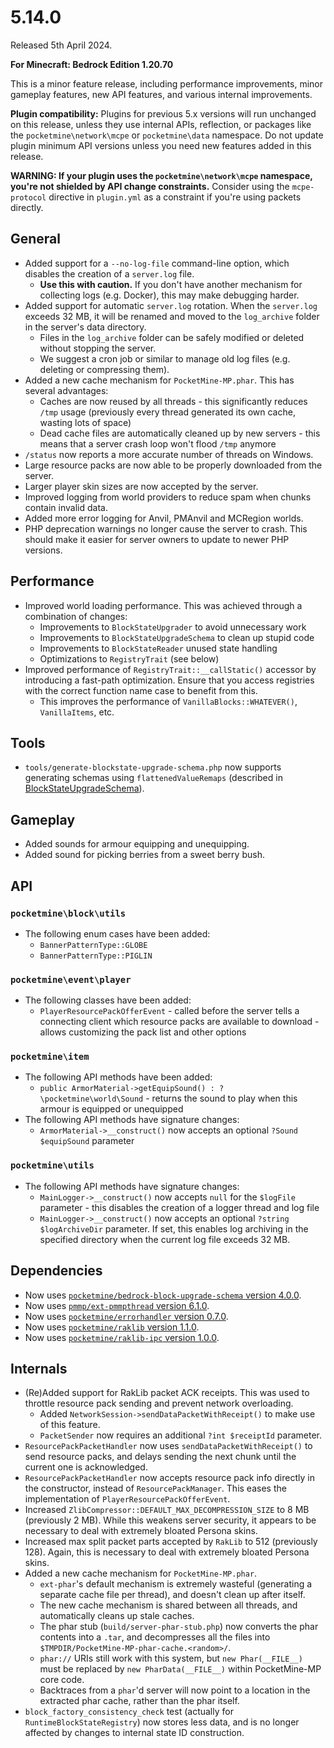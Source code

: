 # 5.14.0
Released 5th April 2024.

**For Minecraft: Bedrock Edition 1.20.70**

This is a minor feature release, including performance improvements, minor gameplay features, new API features, and various internal improvements.

**Plugin compatibility:** Plugins for previous 5.x versions will run unchanged on this release, unless they use internal APIs, reflection, or packages like the `pocketmine\network\mcpe`  or `pocketmine\data` namespace.
Do not update plugin minimum API versions unless you need new features added in this release.

**WARNING: If your plugin uses the `pocketmine\network\mcpe` namespace, you're not shielded by API change constraints.**
Consider using the `mcpe-protocol` directive in `plugin.yml` as a constraint if you're using packets directly.

## General
- Added support for a `--no-log-file` command-line option, which disables the creation of a `server.log` file.
  - **Use this with caution.** If you don't have another mechanism for collecting logs (e.g. Docker), this may make debugging harder.
- Added support for automatic `server.log` rotation. When the `server.log` exceeds 32 MB, it will be renamed and moved to the `log_archive` folder in the server's data directory.
  - Files in the `log_archive` folder can be safely modified or deleted without stopping the server.
  - We suggest a cron job or similar to manage old log files (e.g. deleting or compressing them).
- Added a new cache mechanism for `PocketMine-MP.phar`. This has several advantages:
  - Caches are now reused by all threads - this significantly reduces `/tmp` usage (previously every thread generated its own cache, wasting lots of space)
  - Dead cache files are automatically cleaned up by new servers - this means that a server crash loop won't flood `/tmp` anymore
- `/status` now reports a more accurate number of threads on Windows.
- Large resource packs are now able to be properly downloaded from the server.
- Larger player skin sizes are now accepted by the server.
- Improved logging from world providers to reduce spam when chunks contain invalid data.
- Added more error logging for Anvil, PMAnvil and MCRegion worlds.
- PHP deprecation warnings no longer cause the server to crash. This should make it easier for server owners to update to newer PHP versions.

## Performance
- Improved world loading performance. This was achieved through a combination of changes:
  - Improvements to `BlockStateUpgrader` to avoid unnecessary work
  - Improvements to `BlockStateUpgradeSchema` to clean up stupid code
  - Improvements to `BlockStateReader` unused state handling
  - Optimizations to `RegistryTrait` (see below)
- Improved performance of `RegistryTrait::__callStatic()` accessor by introducing a fast-path optimization. Ensure that you access registries with the correct function name case to benefit from this.
  - This improves the performance of `VanillaBlocks::WHATEVER()`, `VanillaItems`, etc.

## Tools
- `tools/generate-blockstate-upgrade-schema.php` now supports generating schemas using `flattenedValueRemaps` (described in [BlockStateUpgradeSchema](https://github.com/pmmp/BedrockBlockUpgradeSchema/releases/tag/4.0.0)).

## Gameplay
- Added sounds for armour equipping and unequipping.
- Added sound for picking berries from a sweet berry bush.

## API
### `pocketmine\block\utils`
- The following enum cases have been added:
  - `BannerPatternType::GLOBE`
  - `BannerPatternType::PIGLIN`

### `pocketmine\event\player`
- The following classes have been added:
  - `PlayerResourcePackOfferEvent` - called before the server tells a connecting client which resource packs are available to download - allows customizing the pack list and other options

### `pocketmine\item`
- The following API methods have been added:
  - `public ArmorMaterial->getEquipSound() : ?\pocketmine\world\Sound` - returns the sound to play when this armour is equipped or unequipped
- The following API methods have signature changes:
  - `ArmorMaterial->__construct()` now accepts an optional `?Sound $equipSound` parameter

### `pocketmine\utils`
- The following API methods have signature changes:
  - `MainLogger->__construct()` now accepts `null` for the `$logFile` parameter - this disables the creation of a logger thread and log file
  - `MainLogger->__construct()` now accepts an optional `?string $logArchiveDir` parameter. If set, this enables log archiving in the specified directory when the current log file exceeds 32 MB.

## Dependencies
- Now uses [`pocketmine/bedrock-block-upgrade-schema` version 4.0.0](https://github.com/pmmp/BedrockBlockUpgradeSchema/releases/tag/4.0.0).
- Now uses [`pmmp/ext-pmmpthread` version 6.1.0](https://github.com/pmmp/ext-pmmpthread/releases/tag/6.1.0).
- Now uses [`pocketmine/errorhandler` version 0.7.0](https://github.com/pmmp/ErrorHandler/releases/tag/0.7.0).
- Now uses [`pocketmine/raklib` version 1.1.0](https://github.com/pmmp/RakLib/releases/tag/1.1.0).
- Now uses [`pocketmine/raklib-ipc` version 1.0.0](https://github.com/pmmp/RakLibIpc/releases/tag/1.0.0).

## Internals
- (Re)Added support for RakLib packet ACK receipts. This was used to throttle resource pack sending and prevent network overloading.
  - Added `NetworkSession->sendDataPacketWithReceipt()` to make use of this feature.
  - `PacketSender` now requires an additional `?int $receiptId` parameter.
- `ResourcePackPacketHandler` now uses `sendDataPacketWithReceipt()` to send resource packs, and delays sending the next chunk until the current one is acknowledged.
- `ResourcePackPacketHandler` now accepts resource pack info directly in the constructor, instead of `ResourcePackManager`. This eases the implementation of `PlayerResourcePackOfferEvent`.
- Increased `ZlibCompressor::DEFAULT_MAX_DECOMPRESSION_SIZE` to 8 MB (previously 2 MB). While this weakens server security, it appears to be necessary to deal with extremely bloated Persona skins.
- Increased max split packet parts accepted by `RakLib` to 512 (previously 128). Again, this is necessary to deal with extremely bloated Persona skins.
- Added a new cache mechanism for `PocketMine-MP.phar`.
  - `ext-phar`'s default mechanism is extremely wasteful (generating a separate cache file per thread), and doesn't clean up after itself.
  - The new cache mechanism is shared between all threads, and automatically cleans up stale caches.
  - The phar stub (`build/server-phar-stub.php`) now converts the phar contents into a `.tar`, and decompresses all the files into `$TMPDIR/PocketMine-MP-phar-cache.<random>/`.
  - `phar://` URIs still work with this system, but `new Phar(__FILE__)` must be replaced by `new PharData(__FILE__)` within PocketMine-MP core code.
  - Backtraces from a `phar`'d server will now point to a location in the extracted phar cache, rather than the phar itself.
- `block_factory_consistency_check` test (actually for `RuntimeBlockStateRegistry`) now stores less data, and is no longer affected by changes to internal state ID construction.
